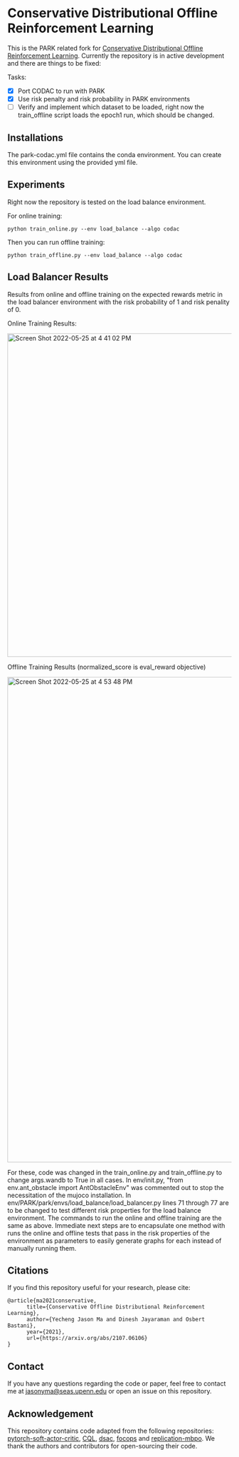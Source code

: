 # Conservative Distributional Offline Reinforcement Learning

This is the PARK related fork for [Conservative Distributional Offline Reinforcement Learning](https://arxiv.org/abs/2107.06106).
Currently the repository is in active development and there are things to be fixed: 

Tasks: 

- [x] Port CODAC to run with PARK
- [x] Use risk penalty and risk probability in PARK environments 
- [ ] Verify and implement which dataset to be loaded, right now the train_offline script loads the epoch1 run, which should be changed. 

## Installations

The park-codac.yml file contains the conda environment. You can create this environment using the provided yml file. 

## Experiments

Right now the repository is tested on the load balance environment. 

For online training: 

```python train_online.py --env load_balance --algo codac```

Then you can run offline training: 

```python train_offline.py --env load_balance --algo codac```

## Load Balancer Results

Results from online and offline training on the expected rewards metric in the load balancer environment with the risk probability of 1 and risk penality of 0. 

Online Training Results:

<img width="725" alt="Screen Shot 2022-05-25 at 4 41 02 PM" src="https://user-images.githubusercontent.com/42305684/170363220-3c26b4cb-1028-4785-b774-556a4fed52d7.png">

Offline Training Results (normalized_score is eval_reward objective)

<img width="1088" alt="Screen Shot 2022-05-25 at 4 53 48 PM" src="https://user-images.githubusercontent.com/42305684/170365499-832097a4-812e-4b20-a4c2-c901458e0b9c.png">

For these, code was changed in the train_online.py and train_offline.py to change args.wandb to True in all cases. In env/init.py, "from env.ant_obstacle import AntObstacleEnv" was commented out to stop the necessitation of the mujoco installation. In env/PARK/park/envs/load_balance/load_balancer.py lines 71 through 77 are to be changed to test different risk properties for the load balance environment. The commands to run the online and offline training are the same as above. Immediate next steps are to encapsulate one method with runs the online and offline tests that pass in the risk properties of the environment as parameters to easily generate graphs for each instead of manually running them.

## Citations
If you find this repository useful for your research, please cite:
```
@article{ma2021conservative,
      title={Conservative Offline Distributional Reinforcement Learning}, 
      author={Yecheng Jason Ma and Dinesh Jayaraman and Osbert Bastani},
      year={2021},
      url={https://arxiv.org/abs/2107.06106}
}
```

## Contact
If you have any questions regarding the code or paper, feel free to contact me at jasonyma@seas.upenn.edu or open an issue on this repository.
## Acknowledgement
This repository contains code adapted from the 
following repositories: [pytorch-soft-actor-critic](https://github.com/pranz24/pytorch-soft-actor-critic),
 [CQL](https://github.com/aviralkumar2907/CQL), [dsac](https://github.com/xtma/dsac), [focops](https://github.com/ymzhang01/mujoco-circle) and [replication-mbpo](https://github.com/jxu43/replication-mbpo). We thank the
 authors and contributors for open-sourcing their code.  
